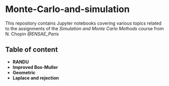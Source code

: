 # Monte-Carlo-and-simulation

This repository contains Jupyter notebooks covering various topics related to the assignments of the *Simulation and Monte Carlo Methods* course from N. Chopin *@ENSAE_Paris*

## Table of content

+ **RANDU**
+ **Improved Box-Muller**
+ **Geometric**
+ **Laplace and rejection**
